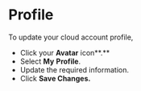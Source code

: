 # Profile

To update your cloud account profile,&#x20;

* Click your **Avatar** icon**.**&#x20;
* Select **My** **Profile**.&#x20;
* Update the required information.
* Click **Save Changes.**
